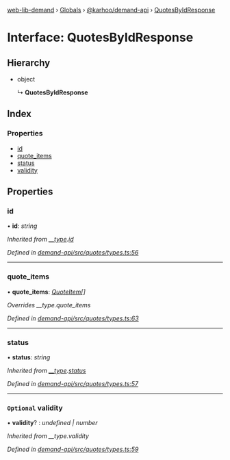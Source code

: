 [web-lib-demand](../README.md) › [Globals](../globals.md) › [@karhoo/demand-api](../modules/_karhoo_demand_api.md) › [QuotesByIdResponse](_karhoo_demand_api.quotesbyidresponse.md)

# Interface: QuotesByIdResponse

## Hierarchy

* object

  ↳ **QuotesByIdResponse**

## Index

### Properties

* [id](_karhoo_demand_api.quotesbyidresponse.md#id)
* [quote_items](_karhoo_demand_api.quotesbyidresponse.md#quote_items)
* [status](_karhoo_demand_api.quotesbyidresponse.md#status)
* [validity](_karhoo_demand_api.quotesbyidresponse.md#optional-validity)

## Properties

###  id

• **id**: *string*

*Inherited from [__type](../modules/_karhoo_demand_api.md#__type).[id](../modules/_karhoo_demand_api.md#optional-id)*

*Defined in [demand-api/src/quotes/types.ts:56](https://github.com/karhoo/web-lib-demand/blob/14a45c9/packages/demand-api/src/quotes/types.ts#L56)*

___

###  quote_items

• **quote_items**: *[QuoteItem](../modules/_karhoo_demand_api.md#quoteitem)[]*

*Overrides __type.quote_items*

*Defined in [demand-api/src/quotes/types.ts:63](https://github.com/karhoo/web-lib-demand/blob/14a45c9/packages/demand-api/src/quotes/types.ts#L63)*

___

###  status

• **status**: *string*

*Inherited from [__type](../modules/_karhoo_demand_api.md#__type).[status](../modules/_karhoo_demand_api.md#status)*

*Defined in [demand-api/src/quotes/types.ts:57](https://github.com/karhoo/web-lib-demand/blob/14a45c9/packages/demand-api/src/quotes/types.ts#L57)*

___

### `Optional` validity

• **validity**? : *undefined | number*

*Inherited from __type.validity*

*Defined in [demand-api/src/quotes/types.ts:59](https://github.com/karhoo/web-lib-demand/blob/14a45c9/packages/demand-api/src/quotes/types.ts#L59)*
